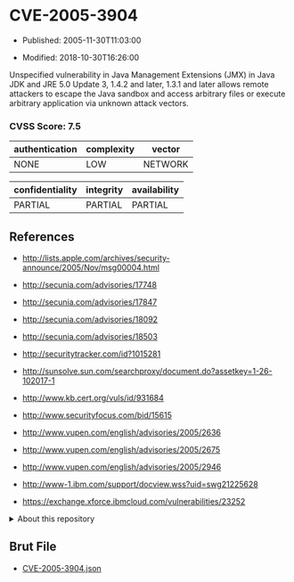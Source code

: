 # CVE-2005-3904

- Published: 2005-11-30T11:03:00

- Modified: 2018-10-30T16:26:00

Unspecified vulnerability in Java Management Extensions (JMX) in Java JDK and JRE 5.0 Update 3, 1.4.2 and later, 1.3.1 and later allows remote attackers to escape the Java sandbox and access arbitrary files or execute arbitrary application via unknown attack vectors.

### CVSS Score: **7.5**

| authentication | complexity | vector |
| --- | --- | --- |
| NONE | LOW | NETWORK |

| confidentiality | integrity | availability |
| --- | --- | --- |
| PARTIAL | PARTIAL | PARTIAL |

## References

* http://lists.apple.com/archives/security-announce/2005/Nov/msg00004.html

* http://secunia.com/advisories/17748

* http://secunia.com/advisories/17847

* http://secunia.com/advisories/18092

* http://secunia.com/advisories/18503

* http://securitytracker.com/id?1015281

* http://sunsolve.sun.com/searchproxy/document.do?assetkey=1-26-102017-1

* http://www.kb.cert.org/vuls/id/931684

* http://www.securityfocus.com/bid/15615

* http://www.vupen.com/english/advisories/2005/2636

* http://www.vupen.com/english/advisories/2005/2675

* http://www.vupen.com/english/advisories/2005/2946

* http://www-1.ibm.com/support/docview.wss?uid=swg21225628

* https://exchange.xforce.ibmcloud.com/vulnerabilities/23252

<details>
<summary>About this repository</summary> 

  This repository is part of the project [Live Hack CVE](https://github.com/Live-Hack-CVE). Main website can be found [www.live-hack.org](https://www.live-hack.org) 
  
  Made by [Sn0wAlice](https://github.com/Sn0wAlice) for the people that care about security and need to have a feed of the latest CVEs. Hope you enjoy it, don't forget to star the repo and follow me on [Twitter](https://twitter.com/Sn0wAlice) and [Github](https://github.com/Sn0wAlice). And that is my [personnal website](https://www.alice-snow.me/)

  - [Home Page](https://github.com/Live-Hack-CVE)
  - [Framework](https://github.com/Live-Hack-CVE/cve-framework)
  - [CVE database](https://github.com/Live-Hack-CVE/full_database)
  - [Changelog](https://github.com/Live-Hack-CVE/Changelog)
</details>

## Brut File

* [CVE-2005-3904.json](https://raw.githubusercontent.com/Live-Hack-CVE/full_database/main/cves/2005/CVE-2005-3904.json)

